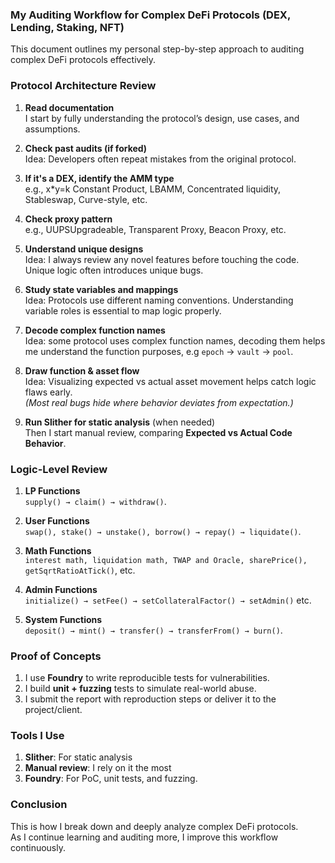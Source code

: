 ### My Auditing Workflow for Complex DeFi Protocols (DEX, Lending, Staking, NFT)

This document outlines my personal step-by-step approach to auditing complex DeFi protocols effectively.



###  Protocol Architecture Review
1. **Read documentation**  
   I start by fully understanding the protocol’s design, use cases, and assumptions.

2. **Check past audits (if forked)**  
   Idea: Developers often repeat mistakes from the original protocol.

3. **If it's a DEX, identify the AMM type**  
   e.g., x*y=k Constant Product, LBAMM, Concentrated liquidity, Stableswap, Curve-style, etc.

4. **Check proxy pattern**  
   e.g., UUPSUpgradeable, Transparent Proxy, Beacon Proxy, etc.

5. **Understand unique designs**  
   Idea: I always review any novel features before touching the code. Unique logic often introduces unique bugs.

6. **Study state variables and mappings**  
   Idea: Protocols use different naming conventions. Understanding variable roles is essential to map logic properly.

7. **Decode complex function names**  
   Idea: some protocol uses complex function names, decoding them helps me understand the function purposes, e.g `epoch` → `vault` → `pool`.

8. **Draw function & asset flow**  
   Idea: Visualizing expected vs actual asset movement helps catch logic flaws early.  
   *(Most real bugs hide where behavior deviates from expectation.)*

9. **Run Slither for static analysis** (when needed)  
   Then I start manual review, comparing **Expected vs Actual Code Behavior**.



###  Logic-Level Review
1. **LP Functions**  
`supply() → claim() → withdraw()`.

2. **User Functions**  
`swap(), stake() → unstake(), borrow() → repay() → liquidate()`.

3. **Math Functions**  
`interest math, liquidation math, TWAP and Oracle, sharePrice(), getSqrtRatioAtTick()`, etc.

4. **Admin Functions**  
`initialize() → setFee() → setCollateralFactor() → setAdmin()` etc.

5. **System Functions**  
`deposit() → mint() → transfer() → transferFrom() → burn()`.



### Proof of Concepts
1. I use **Foundry** to write reproducible tests for vulnerabilities.  
2. I build **unit + fuzzing** tests to simulate real-world abuse.  
3. I submit the report with reproduction steps or deliver it to the project/client.



### Tools I Use
1. **Slither**: For static analysis  
2. **Manual review**: I rely on it the most  
3. **Foundry**: For PoC, unit tests, and fuzzing.



### Conclusion
This is how I break down and deeply analyze complex DeFi protocols.  
As I continue learning and auditing more, I improve this workflow continuously.
